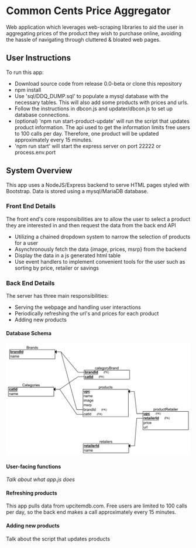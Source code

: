 # Common Cents Price Aggregator
Web application which  leverages web-scraping libraries to aid the user in aggregating prices of the product they wish to purchase online, avoiding the hassle of navigating through cluttered & bloated web pages. 

## User Instructions
To run this app:
* Download source code from release 0.0-beta or clone this repository
* npm install
* Use 'sql/DDQ_DUMP.sql' to populate a mysql database with the necessary tables. This will also add some products with prices and urls.
* Follow the instructions in dbcon.js and updater/dbcon.js to set up database connections.
* (optional) 'npm run start-product-update' will run the script that updates product information. The api used to get the information limits free users to 100 calls per day. Therefore, one product will be updated approximately every 15 minutes.
* 'npm run start' will start the express server on port 22222 or process.env.port

## System Overview
This app uses a NodeJS/Express backend to serve HTML pages styled with Bootstrap. Data is stored using a mysql/MariaDB database.

### Front End Details
The front end's core responsibilities are to allow the user to select a product they are interested in and then request the data from the back end API
* Utilizing a chained dropdown system to narrow the selection of products for a user
* Asynchronously fetch the data {image, prices, msrp} from the backend
* Display the data in a js generated html table
* Use event handlers to implement convenient tools for the user such as sorting by price, retailer or savings 

### Back End Details
The server has three main responsibilities:
* Serving the webpage and handling user interactions
* Periodically refreshing the url's and prices for each product
* Adding new products

#### Database Schema
![db schema](db_schema.png)

#### User-facing functions
*Talk about what app.js does*

#### Refreshing products
This app pulls data from upcitemdb.com. Free users are limited to 100 calls per day, so the back end makes a call approximately every 15 minutes.

#### Adding new products
Talk about the script that updates products
